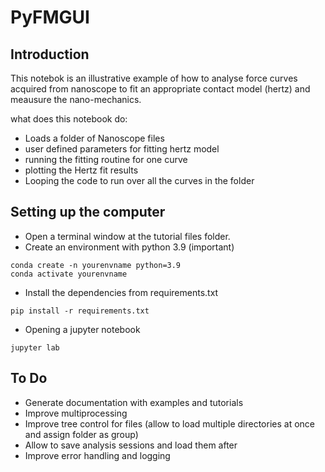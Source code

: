 # PyFMGUI

## Introduction
This notebok is an illustrative example of how to analyse force curves acquired from nanoscope to fit an appropriate contact model (hertz) and meausure the nano-mechanics.

what does this notebook do:
- Loads a folder of Nanoscope files
- user defined parameters for fitting hertz model
- running the fitting routine for one curve
- plotting the Hertz fit results
- Looping the code to run over all the curves in the folder  

  



## Setting up the computer
- Open a terminal window at the tutorial files folder.
- Create an environment with python 3.9 (important)
```
conda create -n yourenvname python=3.9 
conda activate yourenvname
```

- Install the dependencies from requirements.txt
```
pip install -r requirements.txt
```
- Opening a jupyter notebook 
```
jupyter lab 
```

## To Do
- Generate documentation with examples and tutorials
- Improve multiprocessing
- Improve tree control for files (allow to load multiple directories at once and assign folder as group)
- Allow to save analysis sessions and load them after
- Improve error handling and logging